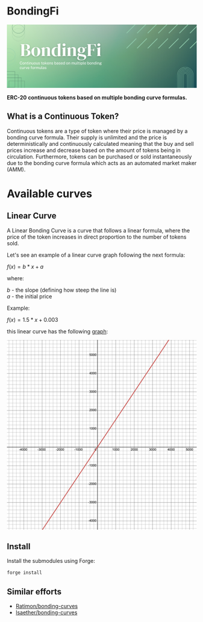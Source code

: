 # BondingFi

![BondingFi Logo](./assets/logo.png)

**ERC-20 continuous tokens based on multiple bonding curve formulas.**

## What is a Continuous Token?

Continuous tokens are a type of token where their price is managed by a bonding curve formula. Their supply is unlimited
and the price is deterministically and continuously calculated meaning that the buy and sell prices increase and
decrease based on the amount of tokens being in circulation. Furthermore, tokens can be purchased or sold
instantaneously due to the bonding curve formula which acts as an automated market maker (AMM).

# Available curves

## Linear Curve

A Linear Bonding Curve is a curve that follows a linear formula, where the price of the token increases in direct
proportion to the number of tokens sold.

Let's see an example of a linear curve graph following the next formula:

$f(x) = b*x + a$

where:

$b$ - the slope (defining how steep the line is) \
$a$ - the initial price

Example:

$f(x) = 1.5*x + 0.003$

this linear curve has the following [graph](https://www.desmos.com/calculator/iwm6tiuxz4):

![Linear Bonding Curve](./assets/linear_curve_graph.png)

## Install

Install the submodules using Forge:

```bash
forge install
```

## Similar efforts

-   [Ratimon/bonding-curves](https://github.com/Ratimon/bonding-curves)
-   [lsaether/bonding-curves](https://github.com/lsaether/bonding-curves)
